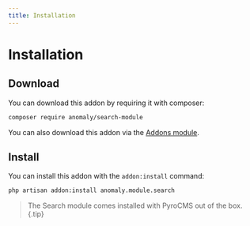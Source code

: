 ```yaml
---
title: Installation
---
```


# Installation

<div class="documentation__toc"></div>

## Download

You can download this addon by requiring it with composer:

```bash
composer require anomaly/search-module
```

You can also download this addon via the [Addons module](/documentation/addons-module).

## Install

You can install this addon with the `addon:install` command:

```bash
php artisan addon:install anomaly.module.search
```

> The Search module comes installed with PyroCMS out of the box.{.tip}
